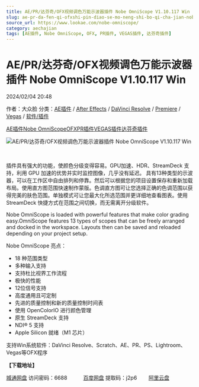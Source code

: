```yaml
---
title: AE/PR/达芬奇/OFX视频调色万能示波器插件 Nobe OmniScope V1.10.117 Win
slug: ae-pr-da-fen-qi-ofxshi-pin-diao-se-mo-neng-shi-bo-qi-cha-jian-nobe-omniscope-v1-10-117-win
source_url: https://www.lookae.com/nobe-omniscope/
category: aechajian
tags: [AE插件, Nobe OmniScope, OFX, PR插件, VEGAS插件, 达芬奇插件]
---
```

# AE/PR/达芬奇/OFX视频调色万能示波器插件 Nobe OmniScope V1.10.117 Win

2024/02/04 20:48

作者：大众脸
分类：[AE插件](https://www.lookae.com/after-effects/aechajian/) / [After Effects](https://www.lookae.com/after-effects/) / [DaVinci Resolve](https://www.lookae.com/qitarjcj/resolvezy/) / [Premiere](https://www.lookae.com/qitarjcj/premierezy/) / [Vegas](https://www.lookae.com/qitarjcj/vegaszy/) / [软件/插件](https://www.lookae.com/qitarjcj/)

[AE插件](https://www.lookae.com/tag/ae%e6%8f%92%e4%bb%b6/)[Nobe OmniScope](https://www.lookae.com/tag/nobe-omniscope/)[OFX](https://www.lookae.com/tag/ofx/)[PR插件](https://www.lookae.com/tag/pr%e6%8f%92%e4%bb%b6/)[VEGAS插件](https://www.lookae.com/tag/vegas%e6%8f%92%e4%bb%b6/)[达芬奇插件](https://www.lookae.com/tag/%e8%be%be%e8%8a%ac%e5%a5%87%e6%8f%92%e4%bb%b6/)

![AE/PR/达芬奇/OFX视频调色万能示波器插件 Nobe OmniScope V1.10.117 Win](https://www.lookae.com/wp-content/uploads/2023/12/Nobe-OmniScope.jpg "AE/PR/达芬奇/OFX视频调色万能示波器插件 Nobe OmniScope V1.10.117 Win-LookAE.com")

[﻿](https://cloud.video.taobao.com/play/u/null/p/1/e/6/t/1/442587104088.mp4)

插件具有强大的功能，使颜色分级变得容易。GPU加速、HDR、StreamDeck 支持，利用 GPU 加速的优势并实时监控图像，几乎没有延迟。 具有13种类型的示波器，可以在工作区中自由排列和停靠。然后可以根据您的项目设置保存和重新加载布局。使用直方图范围快速制作蒙版。色调直方图可让您选择正确的色调范围以获得完美的肤色范围。单独模式可让您最大化所选范围并更详细地查看图表。使用 StreamDeck 快捷方式在范围之间切换，而无需离开分级软件。

Nobe OmniScope is loaded with powerful features that make color grading easy.OmniScope features 13 types of scopes that can be freely arranged and docked in the workspace. Layouts then can be saved and reloaded depending on your project setup.

Nobe OmniScope 亮点：

* 18 种范围类型
* 多种输入支持
* 支持杜比视界工作流程
* 极快的性能
* 12位信号支持
* 高度通用且可定制
* 先进的质量控制和新的质量控制时间表
* 使用 OpenColorIO 进行颜色管理
* 原生 StreamDeck 支持
* NDI® 5 支持
* Apple Silicon 就绪（M1 芯片）

支持Win系统软件：DaVinci Resolve、Scratch、AE、PR、PS、Lightroom、Vegas等OFX程序

**【下载地址】**

[城通网盘](https://url70.ctfile.com/f/2827370-1017821891-8b4390?p=4431) 访问密码：6688           [百度网盘](https://pan.baidu.com/s/1qO-gZHHVhTjYBgBR1SK4MQ?pwd=j2p6) 提取码：j2p6        [阿里云盘](https://www.alipan.com/s/UXiGvdbWJze)
